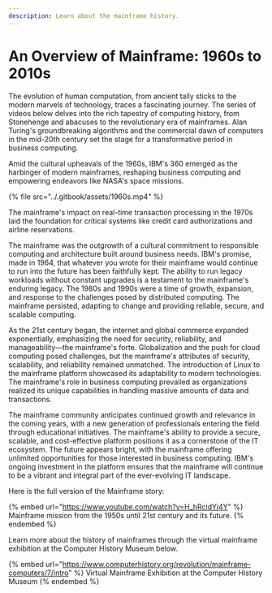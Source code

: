 ```yaml
---
description: Learn about the mainframe history.
---
```


# An Overview of Mainframe: 1960s to 2010s

The evolution of human computation, from ancient tally sticks to the modern marvels of technology, traces a fascinating journey. The series of videos below delves into the rich tapestry of computing history, from Stonehenge and abacuses to the revolutionary era of mainframes. Alan Turing's groundbreaking algorithms and the commercial dawn of computers in the mid-20th century set the stage for a transformative period in business computing.

Amid the cultural upheavals of the 1960s, IBM's 360 emerged as the harbinger of modern mainframes, reshaping business computing and empowering endeavors like NASA's space missions.



{% file src="../.gitbook/assets/1960s.mp4" %}

The mainframe's impact on real-time transaction processing in the 1970s laid the foundation for critical systems like credit card authorizations and airline reservations.







The mainframe was the outgrowth of a cultural commitment to responsible computing and architecture built around business needs. IBM's promise, made in 1964, that whatever you wrote for their mainframe would continue to run into the future has been faithfully kept. The ability to run legacy workloads without constant upgrades is a testament to the mainframe's enduring legacy. The 1980s and 1990s were a time of growth, expansion, and response to the challenges posed by distributed computing. The mainframe persisted, adapting to change and providing reliable, secure, and scalable computing.







As the 21st century began, the internet and global commerce expanded exponentially, emphasizing the need for security, reliability, and manageability—the mainframe's forte. Globalization and the push for cloud computing posed challenges, but the mainframe's attributes of security, scalability, and reliability remained unmatched. The introduction of Linux to the mainframe platform showcased its adaptability to modern technologies. The mainframe's role in business computing prevailed as organizations realized its unique capabilities in handling massive amounts of data and transactions.









The mainframe community anticipates continued growth and relevance in the coming years, with a new generation of professionals entering the field through educational initiatives. The mainframe's ability to provide a secure, scalable, and cost-effective platform positions it as a cornerstone of the IT ecosystem. The future appears bright, with the mainframe offering unlimited opportunities for those interested in business computing. IBM's ongoing investment in the platform ensures that the mainframe will continue to be a vibrant and integral part of the ever-evolving IT landscape.







Here is the full version of the Mainframe story:&#x20;

{% embed url="https://www.youtube.com/watch?v=H_hRcidYj4Y" %}
Mainframe mission from the 1950s until 21st century and its future.
{% endembed %}

Learn more about the history of mainframes through the virtual mainframe exhibition at the Computer History Museum below.

{% embed url="https://www.computerhistory.org/revolution/mainframe-computers/7/intro" %}
Virtual Mainframe Exhibition at the Computer History Museum
{% endembed %}
